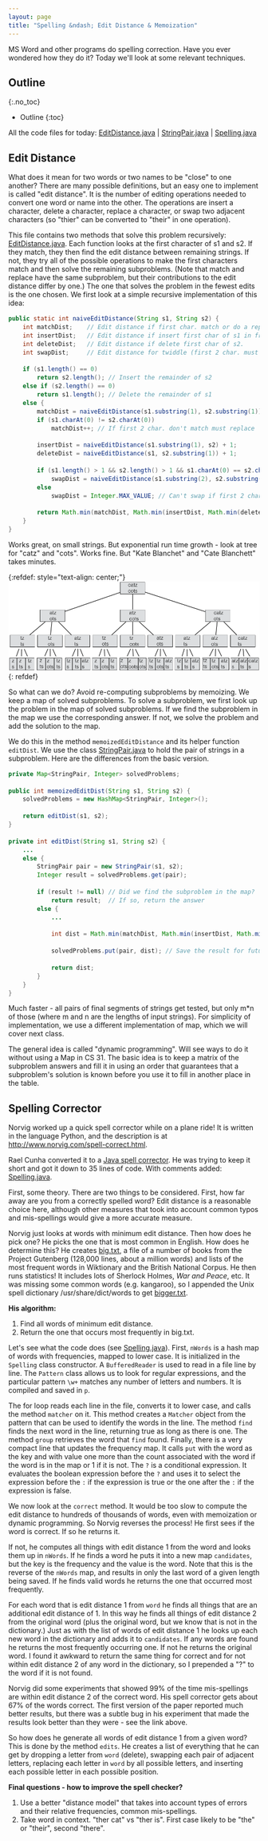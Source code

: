 ```yaml
---
layout: page
title: "Spelling &ndash; Edit Distance & Memoization"
---
```


MS Word and other programs do spelling correction. Have you ever wondered how
they do it? Today we'll look at some relevant techniques.

## Outline
{:.no_toc}

* Outline
{:toc}

All the code files for today:
<a href="resources/EditDistance.java">EditDistance.java</a> |
<a href="resources/StringPair.java">StringPair.java</a> |
<a href="resources/Spelling.java">Spelling.java</a>

## Edit Distance

What does it mean for two words or two names to be "close" to one
another?  There are many possible definitions, but an easy one to
implement is called "edit distance". It is the number of editing
operations needed to convert one word or name into the other. The
operations are insert a character, delete a character, replace a
character, or swap two adjacent characters (so "thier" can be
converted to "their" in one operation).

This file contains two methods that solve this problem recursively:
<a href="resources/EditDistance.java">EditDistance.java</a>. Each function
looks at the first character of s1 and s2. If they match, they then find
the edit distance between remaining strings. If not, they try all of the
possible operations to make the first characters match and then solve
the remaining subproblems. (Note that match and replace have the same
subproblem, but their contributions to the edit distance differ by
one.) The one that solves the problem in the fewest edits is the one
chosen. We first look at a simple recursive implementation of this
idea:

```java
public static int naiveEditDistance(String s1, String s2) {
    int matchDist;    // Edit distance if first char. match or do a replace
    int insertDist;   // Edit distance if insert first char of s1 in front of s2.
    int deleteDist;   // Edit distance if delete first char of s2.
    int swapDist;     // Edit distance for twiddle (first 2 char. must swap).

    if (s1.length() == 0)
        return s2.length(); // Insert the remainder of s2
    else if (s2.length() == 0)
        return s1.length(); // Delete the remainder of s1
    else {
        matchDist = naiveEditDistance(s1.substring(1), s2.substring(1));
        if (s1.charAt(0) != s2.charAt(0))
            matchDist++; // If first 2 char. don't match must replace

        insertDist = naiveEditDistance(s1.substring(1), s2) + 1;
        deleteDist = naiveEditDistance(s1, s2.substring(1)) + 1;

        if (s1.length() > 1 && s2.length() > 1 && s1.charAt(0) == s2.charAt(1) && s1.charAt(1) == s2.charAt(0))
            swapDist = naiveEditDistance(s1.substring(2), s2.substring(2)) + 1;
        else
            swapDist = Integer.MAX_VALUE; // Can't swap if first 2 char. don't match

        return Math.min(matchDist, Math.min(insertDist, Math.min(deleteDist, swapDist)));
    }
}
```

Works great, on small strings. But exponential run time growth - look at tree
for "catz" and "cots". Works fine. But "Kate Blanchet" and "Cate Blanchett"
takes minutes.

{:refdef: style="text-align: center;"}
![](resources/tree.png)
{: refdef}

So what can we do? Avoid re-computing subproblems by memoizing.
We keep a map of solved subproblems. To solve a subproblem, we first
look up the problem in the map of solved subproblems. If we find the
subproblem in the map we use the corresponding answer. If not, we
solve the problem and add the solution to the map.

We do this in the method <code>memoizedEditDistance</code> and its
helper function <code>editDist</code>.  We use the class
<a href="resources/StringPair.java">StringPair.java</a> to hold the pair of
strings in a subproblem. Here are the differences from the basic version.

```java
private Map<StringPair, Integer> solvedProblems;

public int memoizedEditDist(String s1, String s2) {
    solvedProblems = new HashMap<StringPair, Integer>();

    return editDist(s1, s2);
}

private int editDist(String s1, String s2) {
    ...
    else {
        StringPair pair = new StringPair(s1, s2);
        Integer result = solvedProblems.get(pair);

        if (result != null) // Did we find the subproblem in the map?
            return result;  // If so, return the answer
        else {
            ...

            int dist = Math.min(matchDist, Math.min(insertDist, Math.min(deleteDist, swapDist)));

            solvedProblems.put(pair, dist); // Save the result for future

            return dist;
        }
    }
}
```

Much faster - all pairs of final segments of strings get tested,
but only m*n of those (where m and n are the lengths of input
strings). For simplicity of implementation, we use a different
implementation of map, which we will cover next class.

The general idea is called "dynamic programming". Will see ways to
do it without using a Map in CS 31. The basic idea is to keep a
matrix of the subproblem answers and fill it in using an order that
guarantees that a subproblem's solution is known before you use it to
fill in another place in the table.

## Spelling Corrector

Norvig worked up a quick spell corrector while on a plane ride! It is written
in the language Python, and the description is at
<a href="http://www.norvig.com/spell-correct.html">http://www.norvig.com/spell-correct.html</a>.

Rael Cunha converted it to a
<a href="http://raelcunha.com/spell-correct.php">Java spell corrector</a>.
He was trying to keep it short and got it down to 35 lines of code. With comments
added: <a href="resources/Spelling.java">Spelling.java</a>.

First, some theory. There are two things to be considered. First,
how far away are you from a correctly spelled word? Edit distance is
a reasonable choice here, although other measures that took into
account common typos and mis-spellings would give a more accurate measure.

Norvig just looks at words with minimum edit distance. Then how
does he pick one? He picks the one that is most common in English.
How does he determine this? He creates <a href="resources/big.txt">big.txt</a>, a
file of a number of books from the Project Gutenberg (128,000 lines,
about a million words) and lists of the most frequent words in
Wiktionary and the British National Corpus. He then runs statistics!
It includes lots of Sherlock Holmes, <em>War and Peace</em>, etc. It
was missing some common words (e.g. kangaroo), so I appended the Unix
spell dictionary /usr/share/dict/words to get <a href="resources/bigger.txt">bigger.txt</a>.

**His algorithm:**

1. Find all words of minimum edit distance.
2. Return the one that occurs most frequently in big.txt.

Let's see what the code does (see <a href="resources/Spelling.java">Spelling.java</a>).
First, <code>nWords</code> is a hash map of words with frequencies,
mapped to lower case. It is initialized in the <code>Spelling</code>
class constructor. A <code>BufferedReader</code> is used to read in a
file line by line. The <code>Pattern</code> class allows us to look
for regular expressions, and the particular pattern <code>\w+</code>
matches any number of letters and numbers. It is compiled and saved in <code>p</code>.  

The for loop reads each line in the file, converts it to lower case, and calls
the method <code>matcher</code> on it. This method creates a <code>Matcher</code> object
from the pattern that can be used to identify the words in the line. The method
<code>find</code> finds the next word in the line, returning true as long as there is one.  The
method <code>group</code> retrieves the word that <code>find</code> found. Finally, there is
a very compact line that updates the frequency map. It calls <code>put</code> with the word as
the key and with value one more than the count associated with the word if the word
is in the map or 1 if it is not. The <code>?</code> is a conditional expression.
It evaluates the boolean expression before the <code>?</code> and uses it to
select the expression before the <code>:</code> if the expression is true or the
one after the <code>:</code> if the expression is false.

We now look at the <code>correct</code> method. It would be too slow to compute
the edit distance to hundreds of thousands of words, even with memoization or
dynamic programming. So Norvig reverses the process! He first sees if the word
is correct. If so he returns it.

If not, he computes all things with edit distance 1 from the word and looks them
up in <code>nWords</code>. If he finds a word he puts it into a new map
<code>candidates</code>, but the key is the frequency and the value is the word.
Note that this is the reverse of the <code>nWords</code> map, and results in only
the last word of a given length being saved. If he finds valid words he returns
the one that occurred most frequently.

For each word that is edit distance 1 from <code>word</code> he finds all things that are
an additional edit distance of 1. In this way he finds all things of edit distance
2 from the original word (plus the original word, but we know that is not in the dictionary.)
Just as with the list of words of edit distance 1 he looks up each new word in the dictionary
and adds it to <code>candidates</code>. If any words are found he returns the most frequently
occurring one. If not he returns the original word. I found it awkward to return the same
thing for correct and for not within edit distance 2 of any word in the dictionary, so I
prepended a "?" to the word if it is not found.

Norvig did some experiments that showed 99% of the time mis-spellings are within
edit distance 2 of the correct word. His spell corrector gets about 67% of the
words correct. The first version of the paper reported much better results, but
there was a subtle bug in his experiment that made the results look better than
they were - see the link above.

So how does he generate all words of edit distance 1 from a given word? This
is done by the method <code>edits</code>. He creates a list of everything that
he can get by dropping a letter from <code>word</code> (delete), swapping each pair
of adjacent letters, replacing each letter in <code>word</code> by all possible
letters, and inserting each possible letter in each possible position.

**Final questions - how to improve the spell checker?**

1. Use a better "distance model" that takes into account types of
   errors and their relative frequencies, common mis-spellings.
2. Take word in context.  "ther cat" vs "ther is".  First case likely
   to be "the" or "their", second "there".
